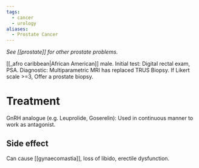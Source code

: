```yaml
---
tags:
  - cancer
  - urology
aliases:
  - Prostate Cancer
---
```

*See [[prostate]] for other prostate problems.* 

[[_afro caribbean|African American]] male. 
Initial test: Digital rectal exam, PSA.
Diagnostic: Multiparametric MRI has replaced TRUS Biopsy.
If Likert scale >=3, Offer a prostate biopsy.

# Treatment
GnRH analogue (e.g. Leuprolide, Goserelin): Used in continuous manner to work as antagonist. 

## Side effect
Can cause [[gynaecomastia]], loss of libido, erectile dysfunction. 